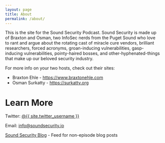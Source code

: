 ```yaml
---
layout: page
title: About
permalink: /about/
---
```


This is the site for the Sound Security Podcast. Sound Security is made up of Braxton and Osman, two
InfoSec nerds from the Puget Sound who love to rant and argue about the rotating cast of miracle cure
vendors, brilliant researchers, forced acronyms, groan-inducing vulnerabilities, gasp-inducing vulnerabilities,
pointy-haired bosses, and other-hyphenated-things that make up our beloved security industry.

For more info on your two hosts, check out their sites:

* Braxton Ehle - <https://www.braxtonehle.com>
* Osman Surkatty - <https://surkatty.org>

Learn More
=======

Twitter: [@{{ site.twitter_username }}](https://twitter.com/{{site.twitter_username}})

Email: <info@soundsecurity.io>

[Sound Security Blog](http://feeds.feedburner.com/SoundSecurityPodcastBlog) - Feed for non-episode blog posts


